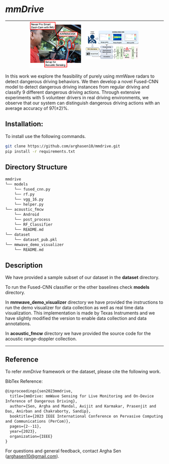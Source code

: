 # <i>mmDrive</i> 

|<img align="right"  src="hardwaresetup.png" width="70%"/>   |  <img align="left" src="framework.png" width="70%"/> |
|---|---|

In this work we explore the feasibility of purely using mmWave radars to detect dangerous driving behaviors. We then develop a novel Fused-CNN model to detect dangerous driving instances from regular driving and classify 9 different
dangerous driving actions. Through extensive  experiments with 5 volunteer drivers in real driving environments, we observe that our system can distinguish dangerous driving actions with an
average accuracy of 97(±2)%. 

## Installation:

To install use the following commands.
```bash
git clone https://github.com/arghasen10/mmdrive.git
pip install -r requirements.txt
```

## Directory Structure


```
mmdrive
└── models
    └── fused_cnn.py
    └── rf.py
    └── vgg_16.py
    └── helper.py
└── acoustic_fmcw
    └── Android
    └── post_process
    └── RF_Classifier
    └── README.md
└── dataset
    └── dataset_pub.pkl
└── mmwave_demo_visualizer
    └── README.md
```

## Description 

We have provided a sample subset of our dataset in the **dataset** directory. 

To run the Fused-CNN classifier or the other baselines check **models** directory.

In **mmwave_demo_visualizer** directory we have provided the instructions to run the demo visualizer for data collection as well as real time data visualization. This implementation is made by Texas Instruments and we have slightly modified the version to enable data collection and data annotations.

In **acoustic_fmcw** directory we have provided the source code for the acoustic range-doppler collection. 

<hr>


## Reference
To refer <i>mmDrive</i> framework or the dataset, please cite the following work.

BibTex Reference:
```
@inproceedings{sen2023mmdrive,
  title={mmDrive: mmWave Sensing for Live Monitoring and On-Device Inference of Dangerous Driving},
  author={Sen, Argha and Mandal, Avijit and Karmakar, Prasenjit and Das, Anirban and Chakraborty, Sandip},
  booktitle={2023 IEEE International Conference on Pervasive Computing and Communications (PerCom)},
  pages={2--11},
  year={2023},
  organization={IEEE}
}
```
For questions and general feedback, contact Argha Sen (arghasen10@gmail.com).

